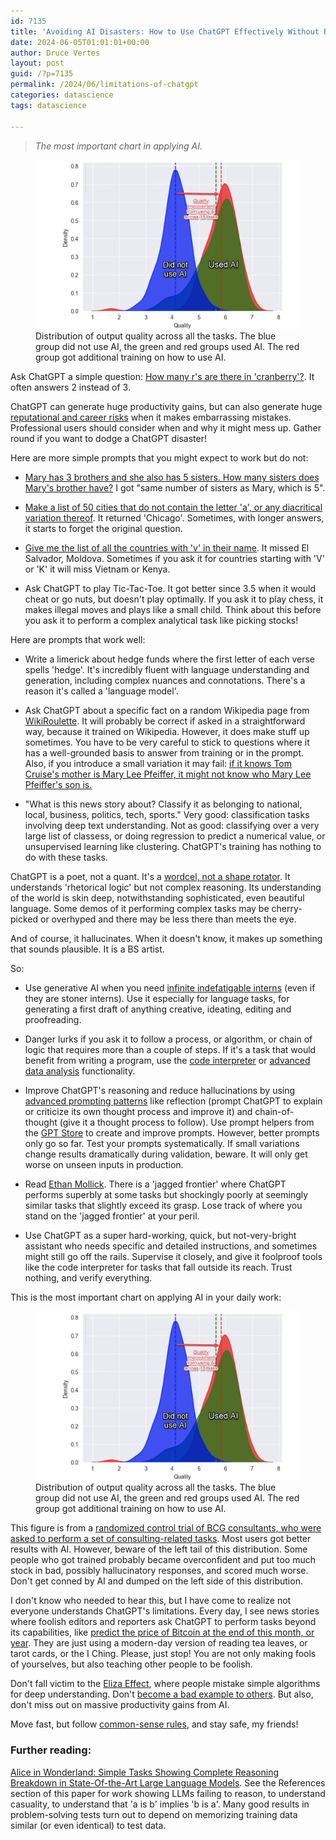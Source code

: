 ```yaml
---
id: 7135
title: 'Avoiding AI Disasters: How to Use ChatGPT Effectively Without Risking Your Reputation or Career'
date: 2024-06-05T01:01:01+00:00
author: Druce Vertes
layout: post
guid: /?p=7135
permalink: /2024/06/limitations-of-chatgpt
categories: datascience
tags: datascience

---
```

>*The most important chart in applying AI.*

<figure>
  <img
  src="/assets/2024/mollick-curve.png"
  alt="Distribution of output scores on a consulting task, with and without AI.">
  <figcaption>Distribution of output quality across all the tasks. The blue group did not use AI, the green and red groups used AI. The red group got additional training on how to use AI.</figcaption>
</figure>

<!--more-->

Ask ChatGPT a simple question: [How many r's are there in 'cranberry'?](/assets/2024/cranberry.png). It often answers 2 instead of 3.

ChatGPT can generate huge productivity gains, but can also generate huge [reputational and career risks](https://www.npr.org/2023/12/30/1222273745/michael-cohen-ai-fake-legal-cases) when it makes embarrassing mistakes. Professional users should consider when and why it might mess up.  Gather round if you want to dodge a ChatGPT disaster! 

Here are more simple prompts that you might expect to work but do not:

- [Mary has 3 brothers and she also has 5 sisters. How many sisters does Mary's brother have?](/assets/2024/sisters.png) I got "same number of sisters as Mary, which is 5".

- [Make a list of 50 cities that do not contain the letter 'a', or any diacritical variation thereof](/assets/2024/chicago.png). It returned 'Chicago'. Sometimes, with longer answers, it starts to forget the original question.

- [Give me the list of all the countries with 'v' in their name](/assets/2024/countries.png). It missed El Salvador, Moldova. Sometimes if you ask it for countries starting with 'V' or 'K' it will miss Vietnam or Kenya.

- Ask ChatGPT to play Tic-Tac-Toe. It got better since 3.5 when it would cheat or go nuts, but doesn't play optimally. If you ask it to play chess, it makes illegal moves and plays like a small child. Think about this before you ask it to perform a complex analytical task like picking stocks!

Here are prompts that work well:

- Write a limerick about hedge funds where the first letter of each verse spells 'hedge'. It's incredibly fluent with language understanding and generation, including complex nuances and connotations. There's a reason it's called a 'language model'.

- Ask ChatGPT about a specific fact on a random Wikipedia page from [WikiRoulette](https://wikiroulette.co/). It will probably be correct if asked in a straightforward way, because it trained on Wikipedia. However, it does make stuff up sometimes. You have to be very careful to stick to questions where it has a well-grounded basis to answer from training or in the prompt. Also, if you introduce a small variation it may fail: [if it knows Tom Cruise's mother is Mary Lee Pfeiffer, it might not know who Mary Lee Pfeiffer's son is.](https://arxiv.org/abs/2309.12288)

- "What is this news story about? Classify it as belonging to national, local, business, politics, tech, sports." Very good: classification tasks involving deep text understanding. Not as good: classifying over a very large list of classess, or doing regression to predict a numerical value, or unsupervised learning like clustering. ChatGPT's training has nothing to do with these tasks.

ChatGPT is a poet, not a quant. It's a [wordcel, not a shape rotator](https://www.vice.com/en/article/pkpqzb/ok-wtf-are-wordcels-and-shape-rotators). It understands 'rhetorical logic' but not complex reasoning. Its understanding of the world is skin deep, notwithstanding sophisticated, even beautiful language. Some demos of it performing complex tasks may be cherry-picked or overhyped and there may be less there than meets the eye. 

And of course, it hallucinates. When it doesn't know, it makes up something that sounds plausible. It is a BS artist. 

So:

- Use generative AI when you need [infinite indefatigable interns](https://www.wired.com/story/artificial-intelligence-labor/) (even if they are stoner interns). Use it especially for language tasks, for generating a first draft of anything creative, ideating, editing and proofreading.

- Danger lurks if you ask it to follow a process, or algorithm, or chain of logic that requires more than a couple of steps. If it's a task that would benefit from writing a program, use the [code interpreter](https://www.zdnet.com/article/how-to-use-chatgpt-to-write-code/) or [advanced data analysis](https://www.zdnet.com/article/how-to-use-chatgpt-to-make-charts-and-tables-with-advanced-data-analysis/) functionality.

- Improve ChatGPT's reasoning and reduce hallucinations by using [advanced prompting patterns](https://druce.ai/2024/01/prompting) like reflection (prompt ChatGPT to explain or criticize its own thought process and improve it) and chain-of-thought (give it a thought process to follow). Use prompt helpers from the [GPT Store](https://gptstore.ai/gpts?q=prompt) to create and improve prompts. However, better prompts only go so far. Test your prompts systematically. If small variations change results dramatically during validation, beware. It will only get worse on unseen inputs in production.

- Read [Ethan Mollick](https://www.oneusefulthing.org/p/centaurs-and-cyborgs-on-the-jagged). There is a 'jagged frontier' where ChatGPT performs superbly at some tasks but shockingly poorly at seemingly similar tasks that slightly exceed its grasp.  Lose track of where you stand on the 'jagged frontier' at your peril. 

- Use ChatGPT as a super hard-working, quick, but not-very-bright assistant who needs specific and detailed instructions, and sometimes might still go off the rails. Supervise it closely, and give it foolproof tools like the code interpreter for tasks that fall outside its reach. Trust nothing, and verify everything.

This is the most important chart on applying AI in your daily work:

<figure>
  <img
  src="/assets/2024/mollick-curve.png"
  alt="Distribution of output scores on a consulting task, with and without AI.">
  <figcaption>Distribution of output quality across all the tasks. The blue group did not use AI, the green and red groups used AI. The red group got additional training on how to use AI.</figcaption>
</figure>

This figure is from a [randomized control trial of BCG consultants, who were asked to perform a set of consulting-related tasks](https://www.hbs.edu/ris/Publication%20Files/24-013_d9b45b68-9e74-42d6-a1c6-c72fb70c7282.pdf). Most users got better results with AI. However, beware of the left tail of this distribution. Some people who got trained probably became overconfident and put too much stock in bad, possibly hallucinatory responses, and scored much worse. Don't get conned by AI and dumped on the left side of this distribution.

I don't know who needed to hear this, but I have come to realize not everyone understands ChatGPT's limitations. Every day, I see news stories where foolish editors and reporters ask ChatGPT to perform tasks beyond its capabilities, like [predict the price of Bitcoin at the end of this month, or year](https://finbold.com/ai-sets-xrp-price-for-june-30-2024/). They are just using a modern-day version of reading tea leaves, or tarot cards, or the I Ching. Please, just stop! You are not only making fools of yourselves, but also teaching other people to be foolish.

Don't fall victim to the [Eliza Effect](https://en.wikipedia.org/wiki/ELIZA_effect), where people mistake simple algorithms for deep understanding. Don't [become a bad example to others](https://www.npr.org/2023/12/30/1222273745/michael-cohen-ai-fake-legal-cases). But also, don't miss out on massive productivity gains from AI. 

Move fast, but follow [common-sense rules](https://www.forbes.com/sites/peterhigh/2024/05/07/ethan-mollick-on-the-four-rules-of-co-intelligence-with-ai/?sh=600ff1a63004), and stay safe, my friends!

### Further reading:

[Alice in Wonderland: Simple Tasks Showing Complete Reasoning Breakdown in State-Of-the-Art Large Language Models](https://arxiv.org/pdf/2406.02061v1). See the References section of this paper for work showing LLMs failing to reason, to understand casuality, to understand that 'a is b' implies 'b is a'. Many good results in problem-solving tests turn out to depend on memorizing training data similar (or even identical) to test data.
